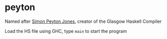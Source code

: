 peyton
======

Named after [Simon Peyton Jones](http://en.wikipedia.org/wiki/Simon_Peyton_Jones), creator of the Glasgow Haskell Compiler

Load the HS file using GHC, type `main` to start the program
